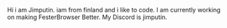 Hi i am Jimputin. iam from finland and i like to code.
I am currently working on making FesterBrowser Better.
My Discord is jimputin.

<!---
Jimputinfn/Jimputinfn is a ✨ special ✨ repository because its `README.md` (this file) appears on your GitHub profile.
You can click the Preview link to take a look at your changes.
--->
